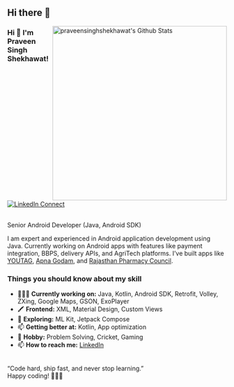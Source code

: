 ## Hi there 👋

<!--
**praveensinghshekhawat/praveensinghshekhawat** is a ✨ _special_ ✨ repository because its `README.md` (this file) appears on your GitHub profile.

Here are some ideas to get you started:

- 🔭 I’m currently working on ...
- 🌱 I’m currently learning ...
- 👯 I’m looking to collaborate on ...
- 🤔 I’m looking for help with ...
- 💬 Ask me about ...
- 📫 How to reach me: ...
- 😄 Pronouns: ...
- ⚡ Fun fact: ...
-->


[<img align="right" width="400" src="https://github-readme-stats.vercel.app/api?username=praveensinghshekhawat&&show_icons=true&theme=tokyonight&count_private=true" alt="praveensinghshekhawat's Github Stats"/>](https://github.com/praveensinghshekhawat)

### Hi 👋 I'm Praveen Singh Shekhawat!

[![LinkedIn Connect](https://img.shields.io/badge/%20-Connect-black?color=222244&labelColor=000000&logo=linkedin&logoColor=f5f7fe)](https://www.linkedin.com/in/praveensinghshekhawat)

<br> Senior Android Developer (Java, Android SDK) <br />

I am expert and experienced in Android application development using Java. Currently working on Android apps with features like payment integration, BBPS, delivery APIs, and AgriTech platforms. I’ve built apps like [YOUTAG](https://play.google.com/store/apps/details?id=app.youtagindia.com), [Apna Godam](https://play.google.com/store/apps/details?id=com.apnagodam), and [Rajasthan Pharmacy Council](https://play.google.com/store/apps/details?id=com.rajasthanpharmacy).

<!---
your comment goes here
and here
--> 

### Things you should know about my skill

- 👨🏽‍💻 <b>Currently working on:</b> Java, Kotlin, Android SDK, Retrofit, Volley, ZXing, Google Maps, GSON, ExoPlayer
- 🖍 <b>Frontend:</b> XML, Material Design, Custom Views
- 🤔 <b>Exploring:</b> ML Kit, Jetpack Compose
- 📫 <b>Getting better at:</b> Kotlin, App optimization
- 🌱 <b>Hobby:</b> Problem Solving, Cricket, Gaming  
- 📫 <b>How to reach me:</b>  [LinkedIn](linkedin.com/in/praveen-shekhawat8)  

</br>
 “Code hard, ship fast, and never stop learning.”</br>
            Happy coding! 👨🏽‍💻
